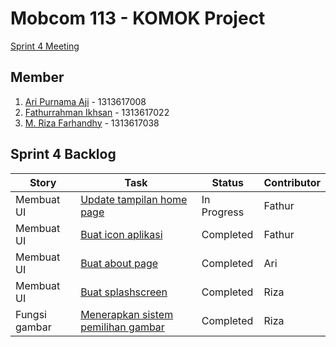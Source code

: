 # Mobcom 113 - KOMOK Project

[Sprint 4 Meeting](https://www.youtube.com/watch?v=0wyrV5Pw5v4)

## Member
1. [Ari Purnama Aji](https://github.com/AriPurnamaAji) - 1313617008
2. [Fathurrahman Ikhsan](https://github.com/rubischoco) - 1313617022
3. [M. Riza Farhandhy](https://github.com/MRizaF) - 1313617038

## Sprint 4 Backlog

| Story | Task | Status | Contributor |
|-------|------|--------|-------------|
| Membuat UI | [Update tampilan home page](https://github.com/rubischoco/KOMOKProject/issues/7) | In Progress | Fathur |
| Membuat UI | [Buat icon aplikasi](https://github.com/rubischoco/KOMOKProject/issues/9) | Completed | Fathur |
| Membuat UI | [Buat about page](https://github.com/rubischoco/KOMOKProject/issues/5) | Completed | Ari |
| Membuat UI | [Buat splashscreen](https://github.com/rubischoco/KOMOKProject/issues/6) | Completed | Riza |
| Fungsi gambar | [Menerapkan sistem pemilihan gambar](https://github.com/rubischoco/KOMOKProject/issues/8) | Completed | Riza |


